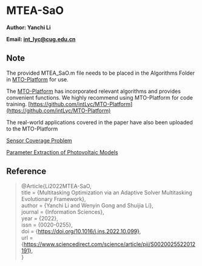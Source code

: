 # MTEA-SaO

**Author: Yanchi Li**

**Email: int_lyc@cug.edu.cn**

## Note

The provided MTEA_SaO.m file needs to be placed in the Algorithms Folder in  [MTO-Platform](https://github.com/intLyc/MTO-Platform) for use.

The [MTO-Platform](https://github.com/intLyc/MTO-Platform) has incorporated relevant algorithms and provides convenient functions. We highly recommend using MTO-Platform for code training. [https://github.com/intLyc/MTO-Platform](https://github.com/intLyc/MTO-Platform)

The real-world applications covered in the paper have also been uploaded to the MTO-Platform

[Sensor Coverage Problem](https://github.com/intLyc/MTO-Platform/tree/master/MTO/Problems/Real-world%20Applications/Sensor%20Coverage%20Problem)

[Parameter Extraction of Photovoltaic Models](https://github.com/intLyc/MTO-Platform/tree/master/MTO/Problems/Real-world%20Applications/Parameter%20Extraction%20of%20Photovoltaic%20Models)

## Reference

> @Article{Li2022MTEA-SaO,  
>  title      = {Multitasking Optimization via an Adaptive Solver Multitasking Evolutionary Framework},  
>  author     = {Yanchi Li and Wenyin Gong and Shuijia Li},  
>  journal    = {Information Sciences},  
>  year       = {2022},  
>  issn       = {0020-0255},  
>  doi        = {https://doi.org/10.1016/j.ins.2022.10.099},  
>  url        = {https://www.sciencedirect.com/science/article/pii/S0020025522012191},  
> }

